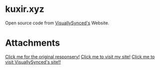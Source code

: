 # kuxir.xyz
Open source code from [VisuallySynced's](https://github.com/visuallysynced/) Website.
# Attachments
[Click me for the original responsery!](https://github.com/visuallysynced/Website)
[Click me to visit my site!](https://kuxir.xyz)
[Click me to visit VisuallySynced's site!!](https://visuallysynced.xyz)
